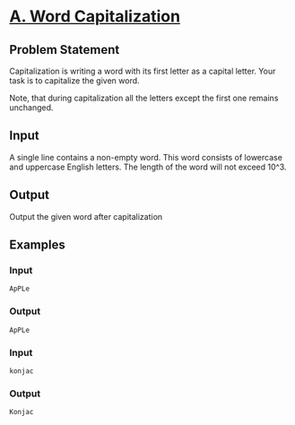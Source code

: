 # [A. Word Capitalization](https://codeforces.com/problemset/problem/281/A)

## Problem Statement

Capitalization is writing a word with its first letter as a capital letter. Your task is to capitalize the given word.

Note, that during capitalization all the letters except the first one remains unchanged.
## Input

A single line contains a non-empty word. This word consists of lowercase and uppercase English letters. The length of the word will not exceed 10^3.
## Output

Output the given word after capitalization

## Examples

### Input
```
ApPLe
```
### Output
```
ApPLe
```
### Input
```
konjac
```
### Output
```
Konjac
```
